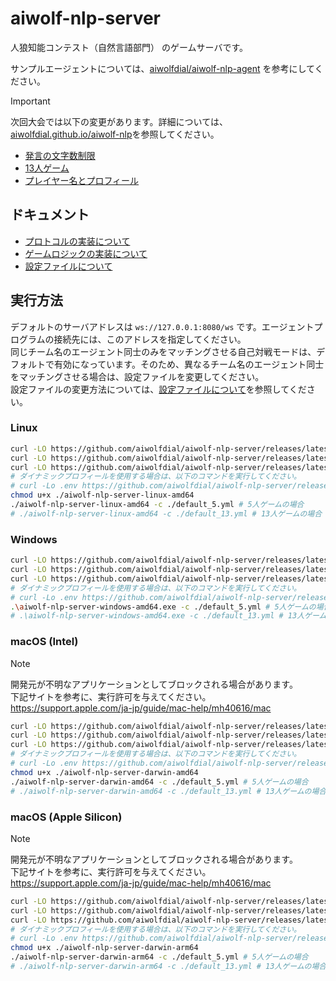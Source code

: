 # aiwolf-nlp-server

人狼知能コンテスト（自然言語部門） のゲームサーバです。

サンプルエージェントについては、[aiwolfdial/aiwolf-nlp-agent](https://github.com/aiwolfdial/aiwolf-nlp-agent) を参考にしてください。

> [!IMPORTANT]
> 次回大会では以下の変更があります。詳細については、[aiwolfdial.github.io/aiwolf-nlp](https://aiwolfdial.github.io/aiwolf-nlp)を参照してください。
>
> - [発言の文字数制限](./doc/logic.md#発言の文字数制限について)
> - [13人ゲーム](./doc/logic.md#13人ゲーム)
> - [プレイヤー名とプロフィール](./doc/protocol.md#info)

## ドキュメント

- [プロトコルの実装について](./doc/protocol.md)
- [ゲームロジックの実装について](./doc/logic.md)
- [設定ファイルについて](./doc/config.md)

## 実行方法

デフォルトのサーバアドレスは `ws://127.0.0.1:8080/ws` です。エージェントプログラムの接続先には、このアドレスを指定してください。\
同じチーム名のエージェント同士のみをマッチングさせる自己対戦モードは、デフォルトで有効になっています。そのため、異なるチーム名のエージェント同士をマッチングさせる場合は、設定ファイルを変更してください。\
設定ファイルの変更方法については、[設定ファイルについて](./doc/config.md)を参照してください。

### Linux

```bash
curl -LO https://github.com/aiwolfdial/aiwolf-nlp-server/releases/latest/download/aiwolf-nlp-server-linux-amd64
curl -LO https://github.com/aiwolfdial/aiwolf-nlp-server/releases/latest/download/default_5.yml
curl -LO https://github.com/aiwolfdial/aiwolf-nlp-server/releases/latest/download/default_13.yml
# ダイナミックプロフィールを使用する場合は、以下のコマンドを実行してください。
# curl -Lo .env https://github.com/aiwolfdial/aiwolf-nlp-server/releases/latest/download/example.env
chmod u+x ./aiwolf-nlp-server-linux-amd64
./aiwolf-nlp-server-linux-amd64 -c ./default_5.yml # 5人ゲームの場合
# ./aiwolf-nlp-server-linux-amd64 -c ./default_13.yml # 13人ゲームの場合
```

### Windows

```bash
curl -LO https://github.com/aiwolfdial/aiwolf-nlp-server/releases/latest/download/aiwolf-nlp-server-windows-amd64.exe
curl -LO https://github.com/aiwolfdial/aiwolf-nlp-server/releases/latest/download/default_5.yml
curl -LO https://github.com/aiwolfdial/aiwolf-nlp-server/releases/latest/download/default_13.yml
# ダイナミックプロフィールを使用する場合は、以下のコマンドを実行してください。
# curl -Lo .env https://github.com/aiwolfdial/aiwolf-nlp-server/releases/latest/download/example.env
.\aiwolf-nlp-server-windows-amd64.exe -c ./default_5.yml # 5人ゲームの場合
# .\aiwolf-nlp-server-windows-amd64.exe -c ./default_13.yml # 13人ゲームの場合
```

### macOS (Intel)

> [!NOTE]
> 開発元が不明なアプリケーションとしてブロックされる場合があります。\
> 下記サイトを参考に、実行許可を与えてください。  
> <https://support.apple.com/ja-jp/guide/mac-help/mh40616/mac>

```bash
curl -LO https://github.com/aiwolfdial/aiwolf-nlp-server/releases/latest/download/aiwolf-nlp-server-darwin-amd64
curl -LO https://github.com/aiwolfdial/aiwolf-nlp-server/releases/latest/download/default_5.yml
curl -LO https://github.com/aiwolfdial/aiwolf-nlp-server/releases/latest/download/default_13.yml
# ダイナミックプロフィールを使用する場合は、以下のコマンドを実行してください。
# curl -Lo .env https://github.com/aiwolfdial/aiwolf-nlp-server/releases/latest/download/example.env
chmod u+x ./aiwolf-nlp-server-darwin-amd64
./aiwolf-nlp-server-darwin-amd64 -c ./default_5.yml # 5人ゲームの場合
# ./aiwolf-nlp-server-darwin-amd64 -c ./default_13.yml # 13人ゲームの場合
```

### macOS (Apple Silicon)

> [!NOTE]
> 開発元が不明なアプリケーションとしてブロックされる場合があります。\
> 下記サイトを参考に、実行許可を与えてください。  
> <https://support.apple.com/ja-jp/guide/mac-help/mh40616/mac>

```bash
curl -LO https://github.com/aiwolfdial/aiwolf-nlp-server/releases/latest/download/aiwolf-nlp-server-darwin-arm64
curl -LO https://github.com/aiwolfdial/aiwolf-nlp-server/releases/latest/download/default_5.yml
curl -LO https://github.com/aiwolfdial/aiwolf-nlp-server/releases/latest/download/default_13.yml
# ダイナミックプロフィールを使用する場合は、以下のコマンドを実行してください。
# curl -Lo .env https://github.com/aiwolfdial/aiwolf-nlp-server/releases/latest/download/example.env
chmod u+x ./aiwolf-nlp-server-darwin-arm64
./aiwolf-nlp-server-darwin-arm64 -c ./default_5.yml # 5人ゲームの場合
# ./aiwolf-nlp-server-darwin-arm64 -c ./default_13.yml # 13人ゲームの場合
```
